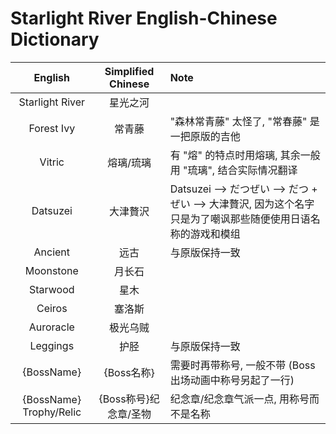 # Starlight River English-Chinese Dictionary

| English | Simplified Chinese | Note |
| :---: | :---: | :--- |
| Starlight River | 星光之河 |  |
| Forest Ivy | 常青藤 | "森林常青藤" 太怪了, "常春藤" 是一把原版的吉他 |
| Vitric | 熔璃/琉璃 | 有 "熔" 的特点时用熔璃, 其余一般用 "琉璃", 结合实际情况翻译 |
| Datsuzei | 大津贅沢 | Datsuzei --> だつぜい --> だつ + ぜい --> 大津贅沢, 因为这个名字只是为了嘲讽那些随便使用日语名称的游戏和模组 |
| Ancient | 远古 | 与原版保持一致 |
| Moonstone | 月长石 |  |
| Starwood | 星木 |  |
| Ceiros | 塞洛斯 |  |
| Auroracle | 极光乌贼 |  |
| Leggings | 护胫 | 与原版保持一致 |
| {BossName} | {Boss名称} | 需要时再带称号, 一般不带 (Boss出场动画中称号另起了一行) |
| {BossName} Trophy/Relic | {Boss称号}纪念章/圣物 | 纪念章/纪念章气派一点, 用称号而不是名称 |
